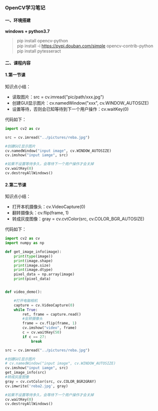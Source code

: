 ### OpenCV学习笔记
#### 一、环境搭建
**windows + python3.7**
> pip install opencv-python  
> pip install -i https://pypi.douban.com/simple opencv-contrib-python    
>pip install pytesseract

#### 二、课程内容

#### 1.第一节课

知识点小结：

* 读取图片：src = cv.imread("pic/path/xxx.jpg")
* 创建GUI显示图片：cv.namedWindow("xxx", cv.WINDOW_AUTOSIZE)
* 设置等待，否则会已知等待到下一个用户操作：cv.waitKey(0)

代码如下：
```python
import cv2 as cv

src = cv.imread("../pictures/reba.jpg")

#创建GUI显示图片
cv.namedWindow("input image", cv.WINDOW_AUTOSIZE)
cv.imshow("input iamge", src)

#如果不设置等待多久，会等待下一个用户操作才会关掉
cv.waitKey(0)
cv.destroyAllWindows()
```

#### 2.第二节课

 知识点小结：

* 打开本机摄像头：cv.VideoCapture(0)
* 翻转摄像头：cv.flip(frame, 1)
* 转成灰度图像：gray = cv.cvtColor(src, cv.COLOR_BGR_AUTOSIZE)

代码如下：
```python
import cv2 as cv
import numpy as np

def get_image_info(image):
	print(type(image))
	print(image.shape)
	print(image.size)
	print(image.dtype)
	pixel_data = np.array(image)
	print(pixel_data)


def video_demo():

	#打开电脑相机
	capture = cv.VideoCapture(0)
	while True:
		ret, frame = capture.read()
		#反转摄像头
		frame = cv.flip(frame, 1)
		cv.imshow("video", frame)
		c = cv.waitKey(50)
		if c == 27:
			break

src = cv.imread("../pictures/reba.jpg")

#创建GUI显示图片
# cv.namedWindow("input image", cv.WINDOW_AUTOSIZE)
cv.imshow("input iamge", src)
get_image_info(src)
#转成灰度图像
gray = cv.cvtColor(src, cv.COLOR_BGR2GRAY)
cv.imwrite('reba2.jpg', gray)

#如果不设置等待多久，会等待下一个用户操作才会关掉
cv.waitKey(0)
cv.destroyAllWindows()
```
